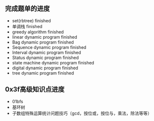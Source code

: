 ## 完成题单的进度

 - set(rbtree) finished
 - 单调栈 finished
 - greedy algorithm finished
 - linear dynamic program finished
 - Bag dynamic program finished
 - Sequence dynamic program finished
 - Interval dynamic program finished
 - Status dynamic program finished
 - state machine dynamic program finished 
 - digital dynamic program finished
 - tree dynamic program finished


## 0x3f高级知识点进度
 - 01bfs 
 - 基环树
 - 子数组特殊运算统计问题技巧（gcd，按位或，按位与，乘法，除法等等）

